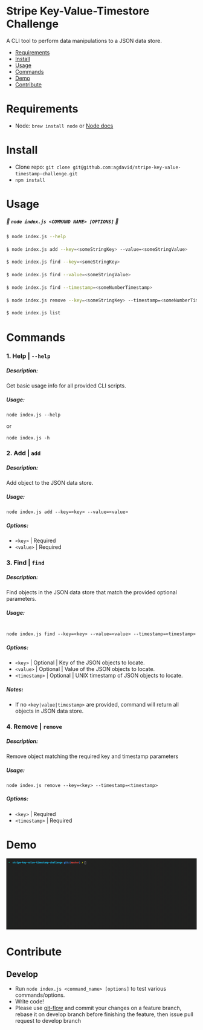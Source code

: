 # Stripe Key-Value-Timestore Challenge

A CLI tool to perform data manipulations to a JSON data store.

- [Requirements](#requirements)
- [Install](#install)
- [Usage](#usage)
- [Commands](#commands)
- [Demo](#demo)
- [Contribute](#contribute)

# Requirements

- Node: `brew install node` or [Node docs](https://nodejs.org/en/)

# Install

- Clone repo: `git clone git@github.com:agdavid/stripe-key-value-timestamp-challenge.git`
- `npm install`

# Usage

##### 📌 `node index.js <COMMAND NAME> [OPTIONS]` 📌


```bash
$ node index.js --help

$ node index.js add --key=<someStringKey> --value=<someStringValue>

$ node index.js find --key=<someStringKey>

$ node index.js find --value=<someStringValue>

$ node index.js find --timestamp=<someNumberTimestamp>

$ node index.js remove --key=<someStringKey> --timestamp=<someNumberTimestamp>

$ node index.js list
```

# Commands

### 1. Help | `--help`

##### Description:

Get basic usage info for all provided CLI scripts.

##### Usage:

```shell
node index.js --help
```

or

```
node index.js -h
```

### 2. Add | `add`

##### Description:

Add object to the JSON data store.

##### Usage:

```shell
node index.js add --key=<key> --value=<value>
```

##### Options:

- `<key>` | Required
- `<value>` | Required

### 3. Find | `find`

##### Description:

Find objects in the JSON data store that match the provided optional parameters.

##### Usage:

```shell

node index.js find --key=<key> --value=<value> --timestamp=<timestamp>
```

##### Options:

- `<key>` | Optional | Key of the JSON objects to locate.
- `<value>` | Optional | Value of the JSON objects to locate.
- `<timestamp>` | Optional | UNIX timestamp of JSON objects to locate.

##### Notes:

- If no `<key|value|timestamp>` are provided, command will return all objects in JSON data store.


### 4. Remove | `remove`

##### Description:

Remove object matching the required key and timestamp parameters

##### Usage:

```shell
node index.js remove --key=<key> --timestamp=<timestamp>
```

##### Options:

- `<key>` | Required
- `<timestamp>` | Required

# Demo
![Stripe Key-Value-Timestamp Challenge](assets/demo.gif)

# Contribute

## Develop
- Run `node index.js <command_name> [options]` to test various commands/options.
- Write code!
- Please use [git-flow](https://github.com/nvie/gitflow) and commit your changes on a feature branch, rebase it on develop branch before finishing the feature, then issue pull request to develop branch
